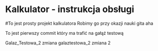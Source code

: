 # Kalkulator -  instrukcja obsługi
#To jest prosty projekt kalkulatora
Robimy go przy okazji nauki gita
aha

To jest pierwszy commit który ma trafić na gałąź testową

Galaz_Testowa_2 zmiana
galaztestowa_2 zmiana 2